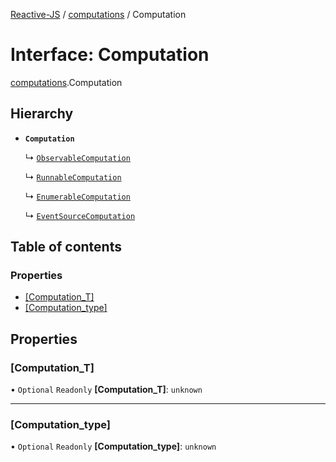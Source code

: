 [Reactive-JS](../README.md) / [computations](../modules/computations.md) / Computation

# Interface: Computation

[computations](../modules/computations.md).Computation

## Hierarchy

- **`Computation`**

  ↳ [`ObservableComputation`](concurrent_Observable.ObservableComputation.md)

  ↳ [`RunnableComputation`](concurrent_Observable.RunnableComputation.md)

  ↳ [`EnumerableComputation`](ix_Enumerable.EnumerableComputation.md)

  ↳ [`EventSourceComputation`](rx_EventSource.EventSourceComputation.md)

## Table of contents

### Properties

- [[Computation\_T]](computations.Computation.md#[computation_t])
- [[Computation\_type]](computations.Computation.md#[computation_type])

## Properties

### [Computation\_T]

• `Optional` `Readonly` **[Computation\_T]**: `unknown`

___

### [Computation\_type]

• `Optional` `Readonly` **[Computation\_type]**: `unknown`
